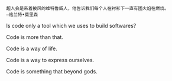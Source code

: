 <code>超人会是系着披风的维特鲁威人，他告诉我们每个人在衬衫下一直有团火焰在燃烧。    —格兰特•莫里森</code>

Is code only a tool which we uses to build softwares?

Code is more than that.

Code is a way of life.

Code is a way to express ourselves.

Code is something that beyond gods.
